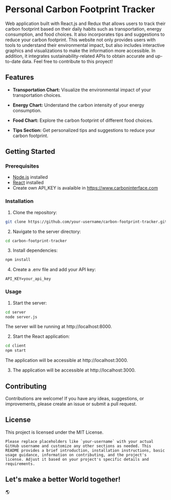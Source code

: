 # Personal Carbon Footprint Tracker

Web application built with React.js and Redux that allows users to track their carbon footprint based on their daily habits such as transportation, energy consumption, and food choices. It also incorporates tips and suggestions to reduce your carbon footprint.
This website not only provides users with tools to understand their environmental impact, but also includes interactive graphics and visualizations to make the information more accessible. In addition, it integrates sustainability-related APIs to obtain accurate and up-to-date data. Feel free to contribute to this proyect!

## Features

- **Transportation Chart:** Visualize the environmental impact of your transportation choices.

- **Energy Chart:** Understand the carbon intensity of your energy consumption.

- **Food Chart:** Explore the carbon footprint of different food choices.

- **Tips Section:** Get personalized tips and suggestions to reduce your carbon footprint.

## Getting Started

### Prerequisites

- [Node.js](https://nodejs.org/) installed
- [React](https://reactjs.org/) installed
- Create own API_KEY is avalaible in https://www.carboninterface.com

### Installation

1. Clone the repository:
```sh
git clone https://github.com/your-username/carbon-footprint-tracker.git
```
2. Navigate to the server directory:
```bash
cd carbon-footprint-tracker
```
3. Install dependencies:
```bash
npm install
```
4. Create a .env file and add your API key:
```env
API_KEY=your_api_key
```

### Usage

1. Start the server:
```bash
cd server
node server.js
```
The server will be running at http://localhost:8000.

2. Start the React application:
```bash
cd client
npm start
```
The application will be accessible at http://localhost:3000.

3. The application will be accessible at http://localhost:3000.

## Contributing

Contributions are welcome! If you have any ideas, suggestions, or improvements, please create an issue or submit a pull request.

## License
This project is licensed under the MIT License.

```vbnet
Please replace placeholders like `your-username` with your actual GitHub username and customize any other sections as needed. This README provides a brief introduction, installation instructions, basic usage guidance, information on contributing, and the project's license. Adjust it based on your project's specific details and requirements.
```
## Let's make a better World together!
🌎